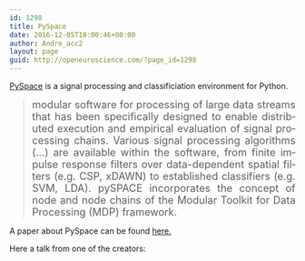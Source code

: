 ```yaml
---
id: 1298
title: PySpace
date: 2016-12-05T10:00:46+00:00
author: Andre_acc2
layout: page
guid: http://openeuroscience.com/?page_id=1298
---
```

[PySpace](https://pyspace.github.io/pyspace/) is a signal processing and classificiation environment for Python.

> <p class="western" lang="de-DE" align="justify">
>   <span style="font-size: large;"><span lang="en-US">modular software for processing of large data streams that has been specifically designed to enable distributed execution and empirical evaluation of signal processing chains. Various signal processing algorithms (&#8230;) are available within the software, from finite impulse response filters over data-dependent spatial filters (e.g. CSP, xDAWN) to established classifiers (e.g. SVM, LDA). pySPACE incorporates the concept of node and node chains of the Modular Toolkit for Data Processing (MDP) framework.</span></span>
> </p>

<p class="western" lang="de-DE" align="justify">
  A paper about PySpace can be found <a href="http://journal.frontiersin.org/article/10.3389/fninf.2013.00040/full">here.</a>
</p>

<p class="western" lang="de-DE" align="justify">
  Here a talk from one of the creators:
</p>